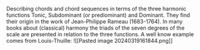 Describing chords and chord sequences in terms of the three harmonic functions Tonic, Subdominant (or prediominant) and Dominant. They find their origin in the work of Jean-Philippe Rameau (1683-1764). In many books about (classical) harmony the triads of the seven degrees of the scale are presented in relation to the three functions. A well know example comes from Louis-Thuille:
![[Pasted image 20240319161844.png]]